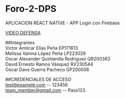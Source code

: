 # Foro-2-DPS

APLICACION REACT NATIVE - APP Login con Firebase  

[VIDEO DEFENSA](https://youtu.be/Xs4Dlo0QdPo)


##Integrantes  
Victor Amilcar Elías Peña EP171613  
Melissa Vanina López Peña LP223029  
Oscar Alexander Quintanilla Rodriguez QR200363  
David Ernesto Ramos Vásquez RV230544  
Oscar Dave Guerra Pacheco GP200006  

##CREDENCIALES DE ACCESO  
test@example.com  --  123456  
team_member@gmail.com  --  Pass123.  
